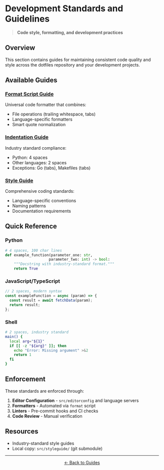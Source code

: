 # Development Standards and Guidelines

> **Code style, formatting, and development practices**

## Overview

This section contains guides for maintaining consistent code quality and style across the dotfiles repository and your development projects.

## Available Guides

### [Format Script Guide](format_guide.md)

Universal code formatter that combines:

- File operations (trailing whitespace, tabs)
- Language-specific formatters
- Smart quote normalization

### [Indentation Guide](indentation_guide.md)

Industry standard compliance:

- Python: 4 spaces
- Other languages: 2 spaces
- Exceptions: Go (tabs), Makefiles (tabs)

### [Style Guide](style_guide.md)

Comprehensive coding standards:

- Language-specific conventions
- Naming patterns
- Documentation requirements

## Quick Reference

### Python

```python
# 4 spaces, 100 char lines
def example_function(parameter_one: str,
                    parameter_two: int) -> bool:
    """Docstring with industry-standard format."""
    return True
```

### JavaScript/TypeScript

```javascript
// 2 spaces, modern syntax
const exampleFunction = async (param) => {
  const result = await fetchData(param);
  return result;
};
```

### Shell

```bash
# 2 spaces, industry standard
main() {
  local arg="${1}"
  if [[ -z "${arg}" ]]; then
    echo "Error: Missing argument" >&2
    return 1
  fi
}
```

## Enforcement

These standards are enforced through:

1. **Editor Configuration** - `src/editorconfig` and language servers
2. **Formatters** - Automated via `format` script
3. **Linters** - Pre-commit hooks and CI checks
4. **Code Review** - Manual verification

## Resources

- Industry-standard style guides
- Local copy: `src/styleguide/` (git submodule)

---

<p align="center">
  <a href="../README.md">← Back to Guides</a>
</p>
